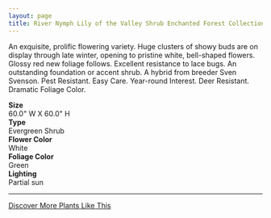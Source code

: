 ```yaml
---
layout: page
title: River Nymph Lily of the Valley Shrub Enchanted Forest Collection
---
```


<div class="row">
  <div class="col-md-4">
    <div class="plant-image plant-image-large" style="background-image: url(&quot;https://s3-us-west-1.amazonaws.com/images.plantwithbloom.com/river_nymph_lily_of_the_valley_shrub_enchanted_forest_collection.jpg&quot;);"></div>
  </div>
  <div class="col-md-8">
    <div>
      <p>An exquisite, prolific flowering variety. Huge clusters of showy buds are on display through late winter, opening to pristine white, bell-shaped flowers. Glossy red new foliage follows. Excellent resistance to lace bugs. An outstanding foundation or accent shrub. A hybrid from breeder Sven Svenson. Pest Resistant. Easy Care. Year-round Interest. Deer Resistant. Dramatic Foliage Color.</p>
      <div class="row">
        <div class="col-md-3">
          <strong>Size</strong>
        </div>
        <div class="col-md-9">60.0" W X 60.0" H</div>
      </div>
      <div class="row">
        <div class="col-md-3">
          <strong>Type</strong>
        </div>
        <div class="col-md-9">Evergreen Shrub</div>
      </div>
      <div class="row">
        <div class="col-md-3">
          <strong>Flower Color</strong>
        </div>
        <div class="col-md-9">White</div>
      </div>
      <div class="row">
        <div class="col-md-3">
          <strong>Foliage Color</strong>
        </div>
        <div class="col-md-9">Green</div>
      </div>
      <div class="row">
        <div class="col-md-3">
          <strong>Lighting</strong>
        </div>
        <div class="col-md-9">Partial sun</div>
      </div>
    </div>
    <hr/>
    <a class="btn btn-default" href="http://app.plantwithbloom.com/search">Discover More Plants Like This</a>
  </div>
</div>